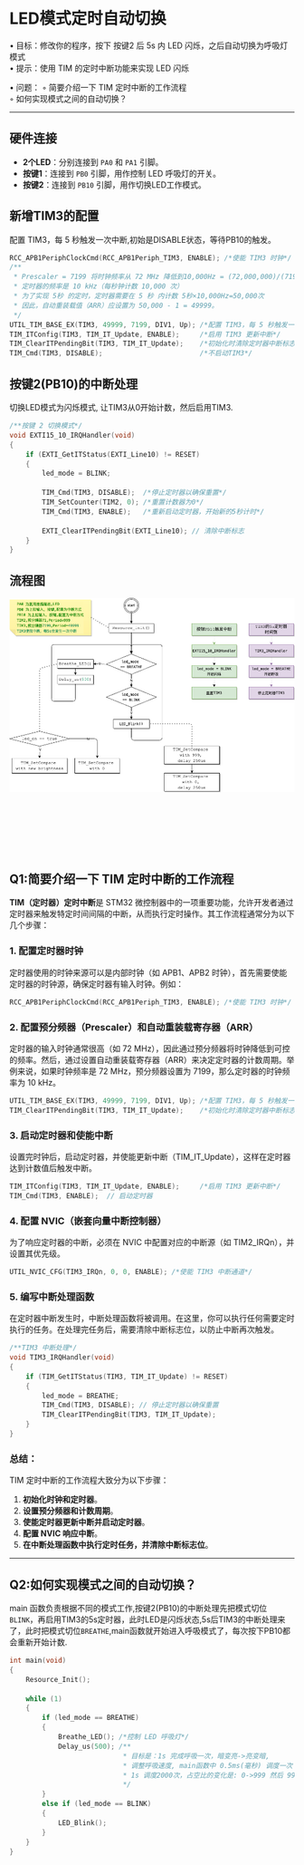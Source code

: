 # LED模式定时⾃动切换


• ⽬标：修改你的程序，按下 按键2 后 5s 内 LED 闪烁，之后⾃动切换为呼吸灯模式  
• 提⽰：使⽤ TIM 的定时中断功能来实现 LED 闪烁  

• 问题：
◦ 简要介绍⼀下 TIM 定时中断的⼯作流程  
◦ 如何实现模式之间的⾃动切换？  

---

## 硬件连接
   - **2个LED**：分别连接到 `PA0` 和 `PA1` 引脚。
   - **按键1**：连接到 `PB0` 引脚，用作控制 LED 呼吸灯的开关。
   - **按键2**：连接到 `PB10` 引脚，用作切换LED工作模式。

## 新增TIM3的配置
配置 TIM3，每 5 秒触发一次中断,初始是DISABLE状态，等待PB10的触发。
```c
RCC_APB1PeriphClockCmd(RCC_APB1Periph_TIM3, ENABLE); /*使能 TIM3 时钟*/
/**
 * Prescaler = 7199 将时钟频率从 72 MHz 降低到10,000Hz = (72,000,000)/(7199+1)
 * 定时器的频率是 10 kHz（每秒钟计数 10,000 次）
 * 为了实现 5秒 的定时，定时器需要在 5 秒 内计数 5秒×10,000Hz=50,000次
 * 因此，自动重装载值（ARR）应设置为 50,000 - 1 = 49999。
 */
UTIL_TIM_BASE_EX(TIM3, 49999, 7199, DIV1, Up); /*配置 TIM3，每 5 秒触发一次中断*/
TIM_ITConfig(TIM3, TIM_IT_Update, ENABLE);     /*启用 TIM3 更新中断*/
TIM_ClearITPendingBit(TIM3, TIM_IT_Update);    /*初始化时清除定时器中断标志，防止错误触发中断*/
TIM_Cmd(TIM3, DISABLE);                        /*不启动TIM3*/
```

## 按键2(PB10)的中断处理
切换LED模式为闪烁模式, 让TIM3从0开始计数，然后启用TIM3.
```c
/**按键 2 切换模式*/ 
void EXTI15_10_IRQHandler(void)
{
    if (EXTI_GetITStatus(EXTI_Line10) != RESET)
    {
        led_mode = BLINK;

        TIM_Cmd(TIM3, DISABLE);  /*停止定时器以确保重置*/
        TIM_SetCounter(TIM2, 0); /*重置计数器为0*/
        TIM_Cmd(TIM3, ENABLE);   /*重新启动定时器，开始新的5秒计时*/

        EXTI_ClearITPendingBit(EXTI_Line10); // 清除中断标志
    }
}
```

## 流程图
![流程图](flow.png)

<BR><BR><BR>
---

## Q1:简要介绍⼀下 TIM 定时中断的⼯作流程
**TIM（定时器）定时中断**是 STM32 微控制器中的一项重要功能，允许开发者通过定时器来触发特定时间间隔的中断，从而执行定时操作。其工作流程通常分为以下几个步骤：

### 1. **配置定时器时钟**
定时器使用的时钟来源可以是内部时钟（如 APB1、APB2 时钟），首先需要使能定时器的时钟源，确保定时器有输入时钟。例如：
```c
RCC_APB1PeriphClockCmd(RCC_APB1Periph_TIM3, ENABLE); /*使能 TIM3 时钟*/
```

### 2. **配置预分频器（Prescaler）和自动重装载寄存器（ARR）**
定时器的输入时钟通常很高（如 72 MHz），因此通过预分频器将时钟降低到可控的频率。然后，通过设置自动重装载寄存器（ARR）来决定定时器的计数周期。举例来说，如果时钟频率是 72 MHz，预分频器设置为 7199，那么定时器的时钟频率为 10 kHz。

```c
UTIL_TIM_BASE_EX(TIM3, 49999, 7199, DIV1, Up); /*配置 TIM3，每 5 秒触发一次中断*/
TIM_ClearITPendingBit(TIM3, TIM_IT_Update);    /*初始化时清除定时器中断标志，防止错误触发中断
```

### 3. **启动定时器和使能中断**
设置完时钟后，启动定时器，并使能更新中断（TIM_IT_Update），这样在定时器达到计数值后触发中断。

```c
TIM_ITConfig(TIM3, TIM_IT_Update, ENABLE);     /*启用 TIM3 更新中断*/
TIM_Cmd(TIM3, ENABLE);  // 启动定时器
```

### 4. **配置 NVIC（嵌套向量中断控制器）**
为了响应定时器的中断，必须在 NVIC 中配置对应的中断源（如 TIM2_IRQn），并设置其优先级。

```c
UTIL_NVIC_CFG(TIM3_IRQn, 0, 0, ENABLE); /*使能 TIM3 中断通道*/
```

### 5. **编写中断处理函数**
在定时器中断发生时，中断处理函数将被调用。在这里，你可以执行任何需要定时执行的任务。在处理完任务后，需要清除中断标志位，以防止中断再次触发。

```c
/**TIM3 中断处理*/ 
void TIM3_IRQHandler(void)
{
    if (TIM_GetITStatus(TIM3, TIM_IT_Update) != RESET)
    {
        led_mode = BREATHE;
        TIM_Cmd(TIM3, DISABLE); // 停止定时器以确保重置
        TIM_ClearITPendingBit(TIM3, TIM_IT_Update);
    }
}
```


### 总结：
TIM 定时中断的工作流程大致分为以下步骤：
1. **初始化时钟和定时器**。
2. **设置预分频器和计数周期**。
3. **使能定时器更新中断并启动定时器**。
4. **配置 NVIC 响应中断**。
5. **在中断处理函数中执行定时任务，并清除中断标志位**。

---

## Q2:如何实现模式之间的⾃动切换？
main 函数负责根据不同的模式工作,按键2(PB10)的中断处理先把模式切位`BLINK`，再启用TIM3的5s定时器，此时LED是闪烁状态,5s后TIM3的中断处理来了，此时把模式切位`BREATHE`,main函数就开始进入呼吸模式了，每次按下PB10都会重新开始计数.
```c
int main(void)
{
    Resource_Init();

    while (1)
    {
        if (led_mode == BREATHE)
        {
            Breathe_LED(); /*控制 LED 呼吸灯*/
            Delay_us(500); /**
                            * 目标是：1s 完成呼吸一次，暗变亮->亮变暗,
                            * 调整呼吸速度, main函数中 0.5ms(毫秒) 调度一次 Breathe_LED()
                            * 1s 调度2000次，占空比的变化是: 0->999 然后 999->0
                            */
        }
        else if (led_mode == BLINK)
        {
            LED_Blink();
        }
    }
}
```